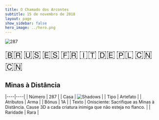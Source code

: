 ```yaml
---
title: O Chamado dos Arcontes
subtitle: 15 de novembro de 2018
layout: page
show_sidebar: false
hero_image: ../hero.png
---
```


![287](https://mastervault-storage-prod.s3.amazonaws.com/media/card_front/pt/341_287_H6CGFG593XMM_pt.png)

<span title="Português" style="font-size: 32px;cursor: pointer;" onclick="javascript:document.querySelector('img[alt=\'287\']').src=document.querySelector('img[alt=\'287\']').src.replace(/card_front\/[^/]+/, 'card_front/pt').replace(/_[^/.0-9]+\.png/, '_pt.png')">🇧🇷</span>
<span title="English" style="font-size: 32px;cursor: pointer;" onclick="javascript:document.querySelector('img[alt=\'287\']').src=document.querySelector('img[alt=\'287\']').src.replace(/card_front\/[^/]+/, 'card_front/en').replace(/_[^/.0-9]+\.png/, '_en.png')">🇺🇸</span>
<span title="Español" style="font-size: 32px;cursor: pointer;" onclick="javascript:document.querySelector('img[alt=\'287\']').src=document.querySelector('img[alt=\'287\']').src.replace(/card_front\/[^/]+/, 'card_front/es').replace(/_[^/.0-9]+\.png/, '_es.png')">🇪🇸</span>
<span title="Français" style="font-size: 32px;cursor: pointer;" onclick="javascript:document.querySelector('img[alt=\'287\']').src=document.querySelector('img[alt=\'287\']').src.replace(/card_front\/[^/]+/, 'card_front/fr').replace(/_[^/.0-9]+\.png/, '_fr.png')">🇫🇷</span>
<span title="Italiano" style="font-size: 32px;cursor: pointer;" onclick="javascript:document.querySelector('img[alt=\'287\']').src=document.querySelector('img[alt=\'287\']').src.replace(/card_front\/[^/]+/, 'card_front/it').replace(/_[^/.0-9]+\.png/, '_it.png')">🇮🇹</span>
<span title="Deutsche" style="font-size: 32px;cursor: pointer;" onclick="javascript:document.querySelector('img[alt=\'287\']').src=document.querySelector('img[alt=\'287\']').src.replace(/card_front\/[^/]+/, 'card_front/de').replace(/_[^/.0-9]+\.png/, '_de.png')">🇩🇪</span>
<span title="Polskie" style="font-size: 32px;cursor: pointer;" onclick="javascript:document.querySelector('img[alt=\'287\']').src=document.querySelector('img[alt=\'287\']').src.replace(/card_front\/[^/]+/, 'card_front/pl').replace(/_[^/.0-9]+\.png/, '_pl.png')">🇵🇱</span>
<span title="简体中文" style="font-size: 32px;cursor: pointer;" onclick="javascript:document.querySelector('img[alt=\'287\']').src=document.querySelector('img[alt=\'287\']').src.replace(/card_front\/[^/]+/, 'card_front/zh-hans').replace(/_[^/.0-9]+\.png/, '_zh-hans.png')">🇨🇳</span>
<span title="繁體中文" style="font-size: 32px;cursor: pointer;" onclick="javascript:document.querySelector('img[alt=\'287\']').src=document.querySelector('img[alt=\'287\']').src.replace(/card_front\/[^/]+/, 'card_front/zh-hant').replace(/_[^/.0-9]+\.png/, '_zh-hant.png')">🇨🇳</span>

## Minas à Distância

|----|----|
| Número | 287 |
| Casa | ![Shadows](https://archonarcana.com/images/thumb/e/ee/Shadows.png/22px-Shadows.png "Sombras") |
| Tipo | Artefato |
| Atributos | Arma |
| Bônus | 1A |
| Texto | Onisciente: Sacrifique as Minas à Distância. Cause 3D a cada criatura inimiga que não esteja no flanco. |
| Raridade | Rara |
